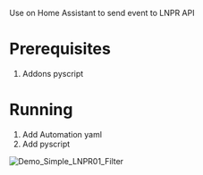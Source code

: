 Use on Home Assistant to send event to LNPR API

# Prerequisites
1. Addons pyscript

# Running
1. Add Automation yaml
2. Add pyscript

![Demo_Simple_LNPR01_Filter](https://github.com/user-attachments/assets/e77500c4-554a-4688-b45d-f46b348943a4)
